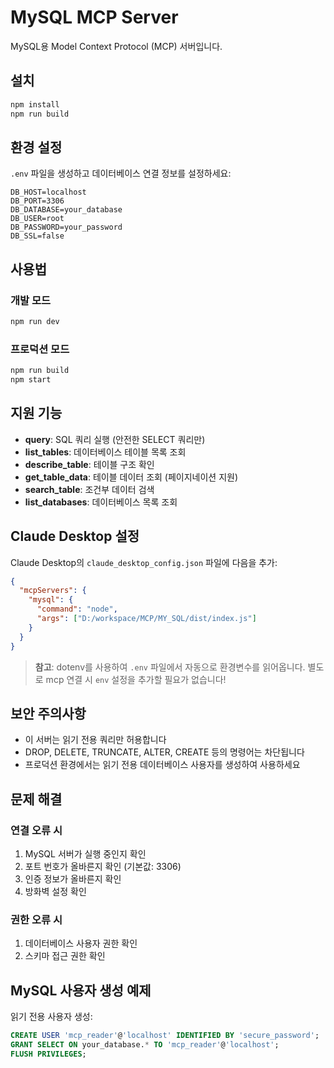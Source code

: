 # MySQL MCP Server

MySQL용 Model Context Protocol (MCP) 서버입니다.

## 설치

```bash
npm install
npm run build
```

## 환경 설정

`.env` 파일을 생성하고 데이터베이스 연결 정보를 설정하세요:

```env
DB_HOST=localhost
DB_PORT=3306
DB_DATABASE=your_database
DB_USER=root
DB_PASSWORD=your_password
DB_SSL=false
```

## 사용법

### 개발 모드
```bash
npm run dev
```

### 프로덕션 모드
```bash
npm run build
npm start
```

## 지원 기능

- **query**: SQL 쿼리 실행 (안전한 SELECT 쿼리만)
- **list_tables**: 데이터베이스 테이블 목록 조회
- **describe_table**: 테이블 구조 확인
- **get_table_data**: 테이블 데이터 조회 (페이지네이션 지원)
- **search_table**: 조건부 데이터 검색
- **list_databases**: 데이터베이스 목록 조회

## Claude Desktop 설정

Claude Desktop의 `claude_desktop_config.json` 파일에 다음을 추가:

```json
{
  "mcpServers": {
    "mysql": {
      "command": "node",
      "args": ["D:/workspace/MCP/MY_SQL/dist/index.js"]
    }
  }
}
```

> **참고**: dotenv를 사용하여 `.env` 파일에서 자동으로 환경변수를 읽어옵니다. 
> 별도로 mcp 연결 시 `env` 설정을 추가할 필요가 없습니다!

## 보안 주의사항

- 이 서버는 읽기 전용 쿼리만 허용합니다
- DROP, DELETE, TRUNCATE, ALTER, CREATE 등의 명령어는 차단됩니다
- 프로덕션 환경에서는 읽기 전용 데이터베이스 사용자를 생성하여 사용하세요

## 문제 해결

### 연결 오류 시
1. MySQL 서버가 실행 중인지 확인
2. 포트 번호가 올바른지 확인 (기본값: 3306)
3. 인증 정보가 올바른지 확인
4. 방화벽 설정 확인

### 권한 오류 시
1. 데이터베이스 사용자 권한 확인
2. 스키마 접근 권한 확인

## MySQL 사용자 생성 예제

읽기 전용 사용자 생성:
```sql
CREATE USER 'mcp_reader'@'localhost' IDENTIFIED BY 'secure_password';
GRANT SELECT ON your_database.* TO 'mcp_reader'@'localhost';
FLUSH PRIVILEGES;
``` 